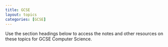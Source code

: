 ```yaml
---
title: GCSE
layout: topics
categories: [GCSE]
---
```


Use the section headings below to access the notes and other resources on these topics for GCSE Computer Science.